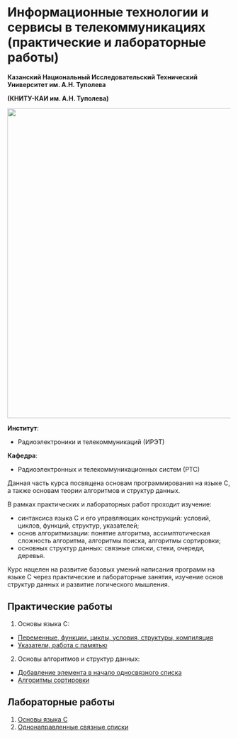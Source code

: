 # Информационные технологии и сервисы в телекоммуникациях (практические и лабораторные работы)	

**Казанский Национальный Исследовательский Технический Университет им. А.Н. Туполева** 

**(КНИТУ-КАИ им. А.Н. Туполева)**

<img src="http://sachev.ru/userfiles/image/knitu-logo2.jpg" width="700" />


**Институт**:
- Радиоэлектроники и телекоммуникаций (ИРЭТ)

**Кафедра**:

- Радиоэлектронных и телекоммуникационных систем (РТС)


Данная часть курса посвящена основам программирования на языке C, а также основам теории алгоритмов и структур данных. 

В рамках практических и лабораторных работ проходит изучение: 

- синтаксиса языка C и его управляющих конструкций: условий, циклов, функций, структур, указателей;
- основ алгоритмизации: понятие алгоритма, ассимптотическая сложность алгоритма, алгоритмы поиска, алгоритмы сортировки; 
- основных структур данных: связные списки, стеки, очереди, деревья.

Курс нацелен на развитие базовых умений написания программ на языке С через практические и лабораторные занятия, изучение основ структур данных и развитие логического мышления.

## Практические работы

1. Основы языка С:
- [Переменные, функции, циклы, условия, структуры, компиляция](https://github.com/kirlf/itpb/blob/master/autumn/1_basics.md)
- [Указатели, работа с памятью](https://github.com/kirlf/itpb/blob/master/autumn/2_pointers.md)

2. Основы алгоритмов и структур данных: 
- [Добавление элемента в начало односвязного списка](https://github.com/kirlf/itpb/blob/master/autumn/3_linked_lists.md)
- [Алгоритмы сортировки](https://github.com/kirlf/itpb/blob/master/autumn/4_sorting.md)


## Лабораторные работы

1. [Основы языка C](https://github.com/kirlf/itpb/blob/master/lab_1.md)
2. [Однонаправленные связные списки](https://github.com/kirlf/itpb/blob/master/lab_2.md)
